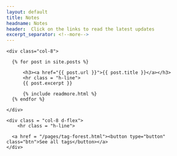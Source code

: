 ```yaml
---
layout: default
title: Notes
headname: Notes
header:  Click on the links to read the latest updates
excerpt_separator: <!--more-->
---
```


<div class = "container justify-content-center">
  <div class="row">
    <div class= "col-2">
    </div>

    <div class="col-8">

      {% for post in site.posts %}

          <h3><a href="{{ post.url }}">{{ post.title }}</a></h3>
          <hr class = "h-line">
          {{ post.excerpt }}

          {% include readmore.html %}
      {% endfor %}

    </div>
  </div>

  <div class = "row">
    <div class= "col-2">
    </div>

<!-- See all tags button -->
    <div class = "col-8 d-flex">
        <hr class = "h-line">

      <a href = "/pages/tag-forest.html"><button type="button" class="btn">See all tags</button></a>
    </div>
  </div>

  <div class= "col-2">
  </div>

  <div class= "col-2">
  </div>

</div>
